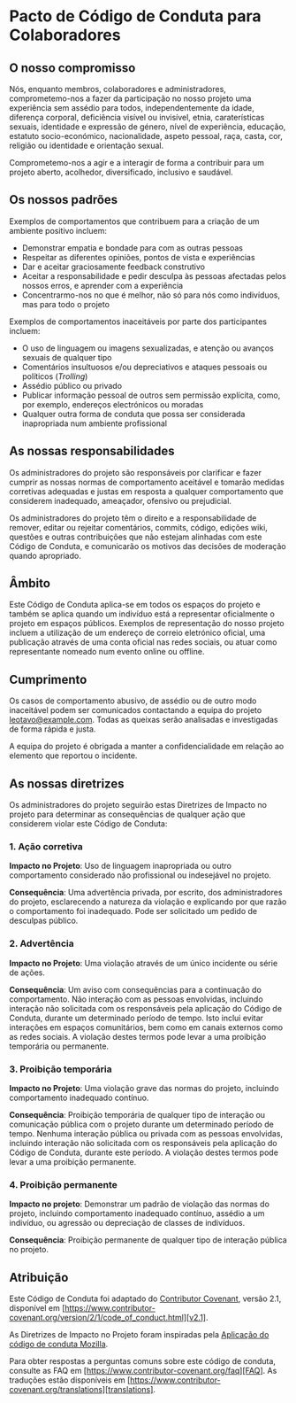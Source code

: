 # Pacto de Código de Conduta para Colaboradores

## O nosso compromisso

Nós, enquanto membros, colaboradores e administradores, comprometemo-nos a fazer da participação no nosso projeto uma experiência sem assédio para todos, independentemente da idade, diferença corporal, deficiência visível ou
invisível, etnia, caraterísticas sexuais, identidade e expressão de género, nível de experiência, educação, estatuto socio-económico, nacionalidade, aspeto pessoal, raça, casta, cor, religião ou identidade e orientação sexual.

Comprometemo-nos a agir e a interagir de forma a contribuir para um projeto aberto, acolhedor, diversificado, inclusivo e saudável.

## Os nossos padrões

Exemplos de comportamentos que contribuem para a criação de um ambiente positivo incluem:

* Demonstrar empatia e bondade para com as outras pessoas
* Respeitar as diferentes opiniões, pontos de vista e experiências
* Dar e aceitar graciosamente feedback construtivo
* Aceitar a responsabilidade e pedir desculpa às pessoas afectadas pelos nossos erros, e aprender com a experiência
* Concentrarmo-nos no que é melhor, não só para nós como indivíduos, mas para todo o projeto

Exemplos de comportamentos inaceitáveis por parte dos participantes incluem:

* O uso de linguagem ou imagens sexualizadas, e atenção ou avanços sexuais de qualquer tipo
* Comentários insultuosos e/ou depreciativos e ataques pessoais ou políticos (*Trolling*)
* Assédio público ou privado
* Publicar informação pessoal de outros sem permissão explícita, como, por exemplo, endereços electrónicos ou moradas
* Qualquer outra forma de conduta que possa ser considerada inapropriada num ambiente profissional

## As nossas responsabilidades

Os administradores do projeto são responsáveis por clarificar e fazer cumprir as nossas normas de comportamento aceitável e tomarão medidas corretivas adequadas e justas em resposta a qualquer comportamento que considerem inadequado, ameaçador, ofensivo ou prejudicial.

Os administradores do projeto têm o direito e a responsabilidade de remover, editar ou rejeitar comentários, commits, código, edições wiki, questões e outras contribuições que não estejam alinhadas com este Código de Conduta, e comunicarão os motivos das decisões de moderação quando apropriado.

## Âmbito

Este Código de Conduta aplica-se em todos os espaços do projeto e também se aplica quando um indivíduo está a representar oficialmente o projeto em espaços públicos. Exemplos de representação do nosso projeto incluem a utilização de um endereço de correio eletrónico oficial, uma publicação através de uma conta oficial nas redes sociais, ou atuar como representante nomeado num evento online ou offline.

## Cumprimento

Os casos de comportamento abusivo, de assédio ou de outro modo inaceitável podem ser comunicados contactando a equipa do projeto leotavo@example.com. Todas as queixas serão analisadas e investigadas de forma rápida e justa.

A equipa do projeto é obrigada a manter a confidencialidade em relação ao elemento que reportou o incidente.

## As nossas diretrizes

Os administradores do projeto seguirão estas Diretrizes de Impacto no projeto para determinar as consequências de qualquer ação que considerem violar este Código de Conduta:

### 1. Ação corretiva

**Impacto no Projeto**: Uso de linguagem inapropriada ou outro comportamento considerado não profissional ou indesejável no projeto.

**Consequência**: Uma advertência privada, por escrito, dos administradores do projeto, esclarecendo a natureza da violação e explicando por que razão o comportamento foi inadequado. Pode ser solicitado um pedido de desculpas público.

### 2. Advertência

**Impacto no Projeto**: Uma violação através de um único incidente ou série de ações.

**Consequência**: Um aviso com consequências para a continuação do comportamento. Não interação com as pessoas envolvidas, incluindo interação não solicitada com os responsáveis pela aplicação do Código de Conduta, durante um determinado período de tempo. Isto inclui evitar interações em espaços comunitários, bem como em canais externos como as redes sociais. A violação destes termos pode levar a uma proibição temporária ou permanente.

### 3. Proibição temporária

**Impacto no Projeto**: Uma violação grave das normas do projeto, incluindo comportamento inadequado contínuo.

**Consequência**: Proibição temporária de qualquer tipo de interação ou comunicação pública com o projeto durante um determinado período de tempo. Nenhuma interação pública ou privada com as pessoas envolvidas, incluindo interação não solicitada com os responsáveis pela aplicação do Código de Conduta, durante este período. A violação destes termos pode levar a uma proibição permanente.

### 4. Proibição permanente

**Impacto no projeto**: Demonstrar um padrão de violação das normas do projeto, incluindo comportamento inadequado contínuo, assédio a um indivíduo, ou agressão ou depreciação de classes de indivíduos.

**Consequência**: Proibição permanente de qualquer tipo de interação pública no projeto.

## Atribuição

Este Código de Conduta foi adaptado do [Contributor Covenant][homepage], versão 2.1, disponível em
[https://www.contributor-covenant.org/version/2/1/code_of_conduct.html][v2.1].

As Diretrizes de Impacto no Projeto foram inspiradas pela [Aplicação do código de conduta Mozilla][Mozilla CoC].

Para obter respostas a perguntas comuns sobre este código de conduta, consulte as FAQ em [https://www.contributor-covenant.org/faq][FAQ]. As traduções estão disponíveis em [https://www.contributor-covenant.org/translations][translations].

[homepage]: https://www.contributor-covenant.org
[v2.1]: https://www.contributor-covenant.org/version/2/1/code_of_conduct.html
[Mozilla CoC]: https://github.com/mozilla/diversity
[FAQ]: https://www.contributor-covenant.org/faq
[translations]: https://www.contributor-covenant.org/translations
